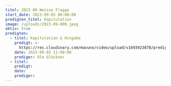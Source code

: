 ```yaml
---
titel: 2023 09 Weisse Flagge
start_date: 2023-09-03 00:00:00
predigten_titel: Kapitulation
image: /uploads/2023-09-800.jpeg
aktiv: true
predigten:
  - titel: Kapitulation & Hingabe
    predigt: >-
      https://res.cloudinary.com/mavuno/video/upload/v1693923878/predigten/2023-09%20Weisse%20Flagge/2023-09-03_GoDi_Mavuno_Berlin_-_Wei%C3%9Fe_Flagge_1.mp3
    date: 2023-09-03 11:00:00
    prediger: Ole Glöckner
  - titel:
    predigt:
    date:
    prediger:
---
```


